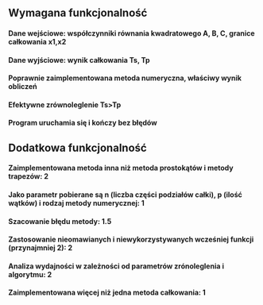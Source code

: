 ## Wymagana funkcjonalność

#### Dane wejściowe: współczynniki równania kwadratowego A, B, C, granice całkowania x1,x2
#### Dane wyjściowe: wynik całkowania Ts, Tp
#### Poprawnie zaimplementowana metoda numeryczna, właściwy wynik obliczeń
#### Efektywne zrównoleglenie Ts>Tp
#### Program uruchamia się i kończy bez błędów

## Dodatkowa funkcjonalność
#### Zaimplementowana metoda inna niż metoda prostokątów i metody trapezów: 2
#### Jako parametr pobierane są n (liczba części podziałów całki), p (ilość wątków) i rodzaj metody numerycznej: 1
#### Szacowanie błędu metody: 1.5
#### Zastosowanie nieomawianych i niewykorzystywanych wcześniej funkcji (przynajmniej 2): 2
#### Analiza wydajności w zależności od parametrów zrónoleglenia i algorytmu: 2
#### Zaimplementowana więcej niż jedna metoda całkowania: 1

